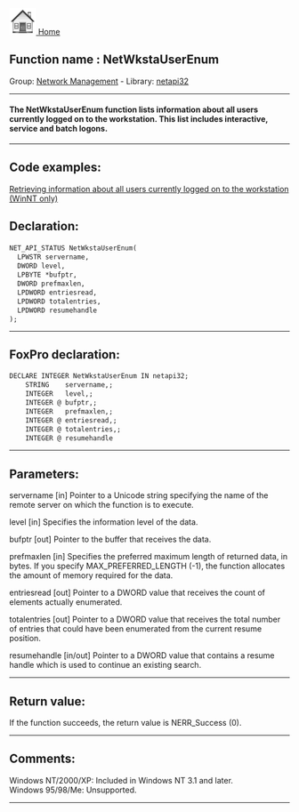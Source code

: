 [<img src="../../images/home.png"> Home ](https://github.com/VFPX/Win32API)  

## Function name : NetWkstaUserEnum
Group: [Network Management](../../functions_group.md#Network_Management)  -  Library: [netapi32](../../Libraries.md#netapi32)  
***  


#### The NetWkstaUserEnum function lists information about all users currently logged on to the workstation. This list includes interactive, service and batch logons.
***  


## Code examples:
[Retrieving information about all users currently logged on to the workstation (WinNT only)](../../samples/sample_167.md)  

## Declaration:
```foxpro  
NET_API_STATUS NetWkstaUserEnum(
  LPWSTR servername,
  DWORD level,
  LPBYTE *bufptr,
  DWORD prefmaxlen,
  LPDWORD entriesread,
  LPDWORD totalentries,
  LPDWORD resumehandle
);  
```  
***  


## FoxPro declaration:
```foxpro  
DECLARE INTEGER NetWkstaUserEnum IN netapi32;
	STRING    servername,;
	INTEGER   level,;
	INTEGER @ bufptr,;
	INTEGER   prefmaxlen,;
	INTEGER @ entriesread,;
	INTEGER @ totalentries,;
	INTEGER @ resumehandle  
```  
***  


## Parameters:
servername 
[in] Pointer to a Unicode string specifying the name of the remote server on which the function is to execute. 

level 
[in] Specifies the information level of the data.

bufptr 
[out] Pointer to the buffer that receives the data. 

prefmaxlen 
[in] Specifies the preferred maximum length of returned data, in bytes. If you specify MAX_PREFERRED_LENGTH (-1), the function allocates the amount of memory required for the data. 

entriesread 
[out] Pointer to a DWORD value that receives the count of elements actually enumerated. 

totalentries 
[out] Pointer to a DWORD value that receives the total number of entries that could have been enumerated from the current resume position. 

resumehandle 
[in/out] Pointer to a DWORD value that contains a resume handle which is used to continue an existing search.   
***  


## Return value:
If the function succeeds, the return value is NERR_Success (0).  
***  


## Comments:
Windows NT/2000/XP: Included in Windows NT 3.1 and later.  
Windows 95/98/Me: Unsupported.  
  
***  

